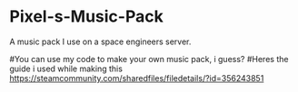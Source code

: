 # Pixel-s-Music-Pack
A music pack I use on a space engineers server.

#You can use my code to make your own music pack, i guess?
#Heres the guide i used while making this https://steamcommunity.com/sharedfiles/filedetails/?id=356243851
